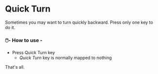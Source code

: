 # Quick Turn

Sometimes you may want to turn quickly backward. Press only one key to do it.

### 🖱️- How to use -

- Press Quick Turn key
    - *Quick Turn* key is normally mapped to nothing

That's all.